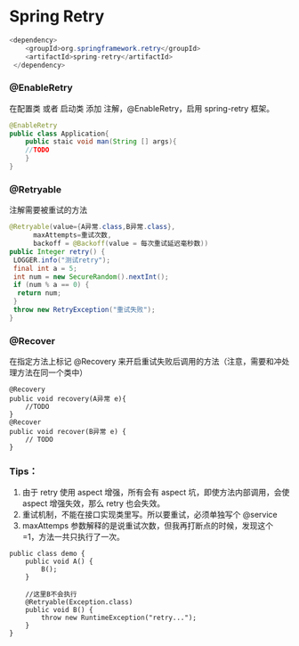# Spring Retry

```java
<dependency>
    <groupId>org.springframework.retry</groupId>
    <artifactId>spring-retry</artifactId>
 </dependency>
```

### @EnableRetry

在配置类 或者 启动类 添加  注解，@EnableRetry，启用 spring-retry 框架。

```java
@EnableRetry
public class Application{
    public staic void man(String [] args){
    //TODO
    }
}
```

### @Retryable

注解需要被重试的方法

```java
@Retryable(value={A异常.class,B异常.class},
      maxAttempts=重试次数,
      backoff = @Backoff(value = 每次重试延迟毫秒数))
public Integer retry() {
 LOGGER.info("测试retry");
 final int a = 5;
 int num = new SecureRandom().nextInt();
 if (num % a == 0) {
  return num;
 }
 throw new RetryException("重试失败");
}
```

### @Recover

在指定方法上标记 @Recovery 来开启重试失败后调用的方法（注意，需要和冲处理方法在同一个类中）

```text
@Recovery
public void recovery(A异常 e){
    //TODO
}
@Recover
public void recover(B异常 e) {
    // TODO
}
```

### Tips：

1. 由于 retry 使用 aspect 增强，所有会有 aspect 坑，即使方法内部调用，会使 aspect 增强失效，那么 retry 也会失效。
2. 重试机制，不能在接口实现类里写。所以要重试，必须单独写个 @service
3.  maxAttemps 参数解释的是说重试次数，但我再打断点的时候，发现这个 =1，方法一共只执行了一次。

```text
public class demo {
    public void A() {
        B();
    }

    //这里B不会执行
    @Retryable(Exception.class)
    public void B() {
        throw new RuntimeException("retry...");
    }
}
```



